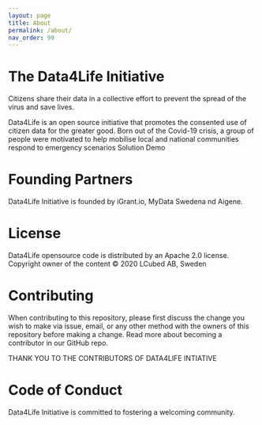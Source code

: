 ```yaml
---
layout: page
title: About
permalink: /about/
nav_order: 99
---
```


# The Data4Life Initiative

Citizens share their data in a collective effort to prevent the spread of the virus and save lives.

Data4Life is an open source initiative that promotes the consented use of citizen data for the greater good. Born out of the Covid-19 crisis, a group of people were motivated to help mobilise local and national communities respond to emergency scenarios
Solution Demo

# Founding Partners
Data4Life Initiative is founded by iGrant.io, MyData Swedena nd Aigene.

# License
Data4Life opensource code is distributed by an Apache 2.0 license. Copyright owner of the content © 2020 LCubed AB, Sweden

# Contributing
When contributing to this repository, please first discuss the change you wish to make via issue, email, or any other method with the owners of this repository before making a change. Read more about becoming a contributor in our GitHub repo.

THANK YOU TO THE CONTRIBUTORS OF DATA4LIFE INTIATIVE

# Code of Conduct
Data4Life Initiative is committed to fostering a welcoming community.
